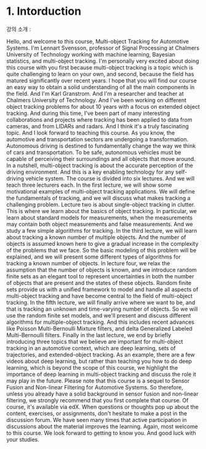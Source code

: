 # 1. Intorduction 

강의 소개 : 

Hello, and welcome to this course, Multi-object Tracking
for Automotive Systems.
I'm Lennart Svensson, professor of Signal Processing
at Chalmers University of Technology working
with machine learning, Bayesian statistics,
and multi-object tracking.
I'm personally very excited about doing this course
with you first because multi-object tracking
is a topic which is quite challenging to learn
on your own, and second, because the field has
matured significantly over recent years.
I hope that you will find our course an easy way
to obtain a solid understanding of all the main components
in the field.
And I'm Karl Granstrom.
And I'm a researcher and teacher at Chalmers University
of Technology.
And I've been working on different object tracking
problems for about 10 years with a focus on extended object
tracking.
And during this time, I've been part
of many interesting collaborations and projects
where tracking has been applied to data from cameras,
and from LIDARs and radars.
And I think it's a truly fascinating topic.
And I look forward to teaching this course.
As you know, the automotive and transportation sectors
are undergoing a transformation.
Autonomous driving is destined to fundamentally change
the way we think of cars and transportation.
To be safe, autonomous vehicles must
be capable of perceiving their surroundings and all objects
that move around.
In a nutshell, multi-object tracking
is about the accurate perception of the driving environment.
And this is a key enabling technology
for any self-driving vehicle system.
The course is divided into six lectures.
And we will teach three lecturers each.
In the first lecture, we will show some motivational examples
of multi-object tracking applications.
We will define the fundamentals of tracking,
and we will discuss what makes tracking a challenging problem.
Lecture two is about single-object tracking
in clutter.
This is where we learn about the basics of object tracking.
In particular, we learn about standard models
for measurements, when the measurements
may contain both object measurements
and false measurements.
And we study a few simple algorithms for tracking.
In the third lecture, we will learn
about tracking a known number of multiple objects.
And the number of objects is assumed known here
to give a gradual increase in the complexity of the problems
that we face.
So the basic modeling of this problem will be explained,
and we will present some different types of algorithms
for tracking a known number of objects.
In lecture four, we relax the assumption
that the number of objects is known,
and we introduce random finite sets as an elegant tool
to represent uncertainties in both the number of objects
that are present and the states of these objects.
Random finite sets provide us with a unified framework
to model and handle all aspects of multi-object tracking
and have become central to the field of multi-object tracking.
In the fifth lecture, we will finally
arrive where we want to be, and that
is tracking an unknown and time-varying number of objects.
So we will use the random finite set models,
and we'll present and discuss different algorithms
for multiple-object tracking.
And this includes recent advances
like Poisson Multi-Bernoulli Mixture filters,
and delta Generalized Labeled Multi-Bernoulli filters.
Finally in the last lecture, we end
by briefly introducing three topics
that we believe are important for multi-object tracking
in an automotive context, which are deep learning,
sets of trajectories, and extended-object tracking.
As an example, there are a few videos about deep learning,
but rather than teaching you how to do deep
learning, which is beyond the scope of this course,
we highlight the importance of deep learning
in multi-object tracking and discuss the role it
may play in the future.
Please note that this course is a sequel to Sensor Fusion
and Non-linear Filtering for Automotive Systems.
So therefore, unless you already have a solid background
in sensor fusion and non-linear filtering,
we strongly recommend that you first complete that course.
Of course, it's available via edX.
When questions or thoughts pop up about the content,
exercises, or assignments, don't hesitate
to make a post in the discussion forum.
We have seen many times that active participation
in discussions about the material improves the learning.
Again, most welcome to this course.
We look forward to getting to know you.
And good luck with your studies.
